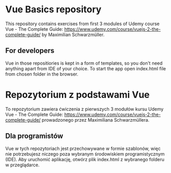 # Vue Basics repository

This repository contains exercises from first 3 modules of Udemy course Vue - The Complete Guide: https://www.udemy.com/course/vuejs-2-the-complete-guide/ by Maximilian Schwarzmüller.

## For developers

Vue in those repositiories is kept in a form of templates, so you don't need anything apart from IDE of your choice. To start the app open index.html file from chosen folder in the browser.

# Repozytorium z podstawami Vue

To repozytorium zawiera ćwiczenia z pierwszych 3 modułów kursu Udemy Vue - The Complete Guide: https://www.udemy.com/course/vuejs-2-the-complete-guide/ prowadzonego przez Maximiliana Schwarzmüllera.

## Dla programistów

Vue w tych repozytoriach jest przechowywane w formie szablonów, więc nie potrzebujesz niczego poza wybranym środowiskiem programistycznym (IDE). Aby uruchomić aplikację, otwórz plik index.html z wybranego folderu w przeglądarce.
